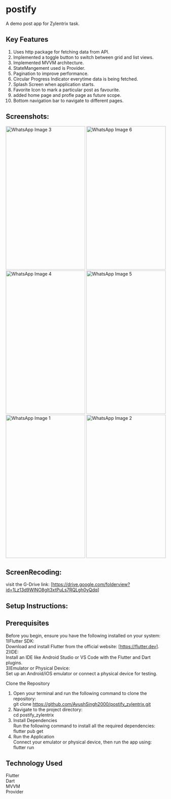 # postify

A demo post app for Zylentrix task.

## Key Features 

1) Uses http package for fetching data from API.
2) Implemented a toggle button to switch between grid and list views.
3) Implemented MVVM architecture.
4) StateMangement used is Provider.
5) Pagination to improve performance.
6) Circular Progress Indicator everytime data is being fetched.
7) Splash Screen when application starts.
8) Favorite Icon to mark a particular post as favourite.
9) added home page and profle page as future scope.
10) Bottom navigation bar to navigate to different pages.
## Screenshots:

<img src="https://github.com/user-attachments/assets/f7e55050-c1eb-4b76-9ff9-59d6c81144b8" alt="WhatsApp Image 3" height="450" width="250">
<img src="https://github.com/user-attachments/assets/e094ec5e-7ed8-41bc-aa08-2e6c217ef6b5" alt="WhatsApp Image 6" height="450" width="250">
<img src="https://github.com/user-attachments/assets/14108dca-d2b6-439c-8c2b-07ae3d2ab9ca" alt="WhatsApp Image 4" height="450" width="250">
<img src="https://github.com/user-attachments/assets/aaeb955f-ba6c-4372-9a6e-d18b5241b8b8" alt="WhatsApp Image 5" height="450" width="250">

<img src="https://github.com/user-attachments/assets/326d69eb-f1fb-47d8-a8b1-d34d11fd599b" alt="WhatsApp Image 1" height="450" width="250">
<img src="https://github.com/user-attachments/assets/dd7f9e5a-afd4-4dc9-b0f4-eb90e0702db8" alt="WhatsApp Image 2" height="450" width="250">

## ScreenRecoding:
visit the G-Drive link:
[https://drive.google.com/folderview?id=1Lz13d9WlNO8gIt3xtPuLs7RQLgh0yQdq]
## Setup Instructions:
## Prerequisites
Before you begin, ensure you have the following installed on your system:  
1)Flutter SDK:  
Download and install Flutter from the official website: [https://flutter.dev].  
2)IDE:  
Install an IDE like Android Studio or VS Code with the Flutter and Dart plugins.  
3)Emulator or Physical Device:   
Set up an Android/iOS emulator or connect a physical device for testing.  

Clone the Repository
1. Open your terminal and run the following command to clone the repository:  
git clone https://github.com/AyushSingh2000/postify_zylentrix.git  
2. Navigate to the project directory:  
cd postify_zylentrix  
3. Install Dependencies  
Run the following command to install all the required dependencies:  
flutter pub get  
4. Run the Application  
Connect your emulator or physical device, then run the app using:  
flutter run
## Technology Used
Flutter  
Dart  
MVVM  
Provider  
